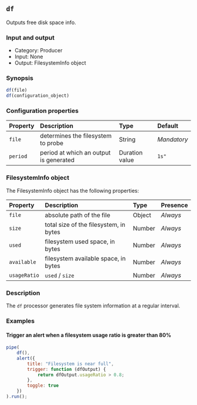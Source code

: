 ## `df`

Outputs free disk space info.

### Input and output

* Category: Producer
* Input: None
* Output: FilesystemInfo object

### Synopsis

```js
df(file)
df(configuration_object)
```

### Configuration properties

| Property | Description | Type | Default |
| :--- | :--- | :--- | :--- |
| `file` | determines the filesystem to probe | String | *Mandatory* |
| `period` | period at which an output is generated | Duration value | `1s"` |
 
 ### FilesystemInfo object
 
 The FilesystemInfo object has the following properties:
 
| Property | Description | Type | Presence | 
| :--- | :--- | :--- | :--- |
| `file` | absolute path of the file | Object | *Always* |
| `size` | total size of the filesystem, in bytes| Number | *Always* |
| `used` | filesystem used space, in bytes | Number | *Always* |
| `available` | filesystem available space, in bytes | Number | *Always* |
| `usageRatio` | `used` / `size` | Number | *Always* |

### Description

The `df` processor generates file system information at a regular interval.
 
### Examples

#### Trigger an alert when a filesystem usage ratio is greater than 80%

```js
pipe(
	df(),
	alert({
		title: "Filesystem is near full",
		trigger: function (dfOutput) {
			return dfOutput.usageRatio > 0.8;
		},
		toggle: true
	})
).run();
```
